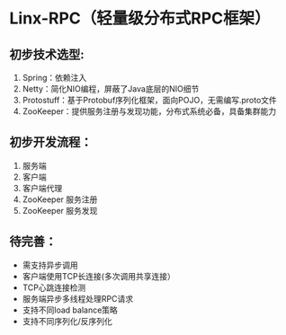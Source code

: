 # Linx-RPC（轻量级分布式RPC框架）

## 初步技术选型:

1. Spring：依赖注入
2. Netty：简化NIO编程，屏蔽了Java底层的NIO细节
3. Protostuff：基于Protobuf序列化框架，面向POJO，无需编写.proto文件
4. ZooKeeper：提供服务注册与发现功能，分布式系统必备，具备集群能力

## 初步开发流程：

1. 服务端
2. 客户端
3. 客户端代理
4. ZooKeeper 服务注册
5. ZooKeeper 服务发现

## 待完善：

- 需支持异步调用
- 客户端使用TCP长连接(多次调用共享连接）
- TCP心跳连接检测
- 服务端异步多线程处理RPC请求
- 支持不同load balance策略
- 支持不同序列化/反序列化